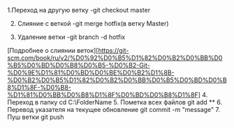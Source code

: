 1.Переход на другую ветку
-git checkout master

2. Слияние с веткой 
-git merge hotfix(в ветку Master)

3. Удаление ветки
-git branch -d hotfix

[Подробнее о слиянии веток][https://git-scm.com/book/ru/v2/%D0%92%D0%B5%D1%82%D0%B2%D0%BB%D0%B5%D0%BD%D0%B8%D0%B5-%D0%B2-Git-%D0%9E%D1%81%D0%BD%D0%BE%D0%B2%D1%8B-%D0%B2%D0%B5%D1%82%D0%B2%D0%BB%D0%B5%D0%BD%D0%B8%D1%8F-%D0%B8-%D1%81%D0%BB%D0%B8%D1%8F%D0%BD%D0%B8%D1%8F]
4. Переход в папку cd C:\FolderName
5. Пометка всех файлов git add **
6. Перевод указателя на текущее обновление git commit -m "message"
7. Пуш ветки git push